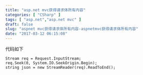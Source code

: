```yaml
---
title: "asp.net mvc获得请求体所有内容"
categories: [ "CSharp" ]
tags: [ "asp.net","asp.net mvc" ]
draft: false
slug: "aspnet mvc获得请求体所有内容-aspnetmvc获得请求体所有内容"
date: "2017-03-12 06:15:08"
---
```




代码如下

    Stream req = Request.InputStream;
    req.Seek(0, System.IO.SeekOrigin.Begin);
    string json = new StreamReader(req).ReadToEnd();